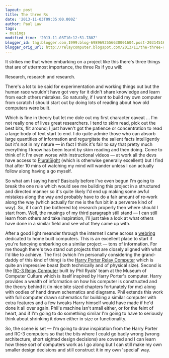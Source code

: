 ```yaml
---
layout: post
title: The three Rs
date: '2013-11-03T09:35:00.000Z'
author: Paul Law
tags:
- musings
modified_time: '2013-11-03T10:12:51.780Z'
blogger_id: tag:blogger.com,1999:blog-6989692556630001604.post-2031451694985954610
blogger_orig_url: http://relaycomputer.blogspot.com/2013/11/the-three-rs.html
---
```


It strikes me that when embarking on a project like this there's three things 
that are of uttermost importance, the three Rs if you will:

Research, research and research.

There's a lot to be said for experimentation and working things 
out but the human race wouldn't have got very far it didn't share knowledge 
and learn from each others mistakes. So naturally, if I want to build my own 
computer from scratch I should start out by doing lots of reading about how 
old computers were built.

Which is fine in theory but let me dole 
out my first character caveat ... I'm not really one of lives great 
researchers. I tend to skim read, pick out the best bits, flit around; I just 
haven't got the patience or concentration to read a large body of text start 
to end. I do quite admire those who can absorb large quantities of information 
and regurgitate the salient facts intelligently but it's not in my nature — in 
fact I think it's fair to say that pretty much everything I know has been 
learnt by skim reading and then doing. Come to think of it I'm even worse with 
instructional videos — at work all the devs have access to 
[PluralSight](http://www.pluralsight.com/training) 
(which is otherwise generally excellent) but I find that after 10 mins of 
watching my mind will wander unless I can actually follow along having a go 
myself.

So what am I saying here? Basically before I've even begun 
I'm going to break the one rule which would see me building this project in a 
structured and directed manner so it's quite likely I'd end up making some 
awful mistakes along the way and probably have to do a fair amount of re-work 
along the way (which actually for me is the fun bit in a perverse kind of 
way). So, if I can't (be bothered to) research properly then where should I 
start from. Well, the musings of my third paragraph still stand — I can still 
learn from others and take inspiration, I'll just take a look at what others 
have done in a similar field and see what they came up with.

After a good light meander through the internet I came across a 
[webring](http://www.homebrewcpuring.org/ringhome.html) 
dedicated to home built computers. This is an 
excellent place to start if you're fancying embarking on a similar project — 
tons of information. For me though there's two stand out projects that are 
closely aligned with what I'd like to achieve. The first (which I'm personally 
considering the grand-daddy of this kind of thing) is the 
[Harry Porter Relay Computer](http://web.cecs.pdx.edu/~harry/Relay/index.html) 
which is quite an impressive beast (both technically 
and of physical size). Second is the 
[RC-3 Relay Computer](http://www.computerculture.org/projects/rc3/) 
built by Phil Ryals' team at the Museum of Computer Culture which 
is itself inspired by Harry Porter's computer. Harry provides a wealth of 
information on how his computer is constructed and the theory behind it (in 
nice bite sized chapters fortunately for me) along with oodles of hand drawn 
schematics and diagrams. Phil extends this work with full computer drawn 
schematics for building a similar computer with extra features and a few 
tweaks Harry himself would have made if he'd done it all over again. Phil's 
machine isn't small either, or for the feint of heart, and if I'm going to do 
something similar I'm going to have to seriously think about shrinking it down 
either in size or functionality.

So, the scene is set — I'm going 
to draw inspiration from the Harry Porter and RC-3 computers so that the bits 
where I could go badly wrong (wrong architecture, short sighted design 
decisions) are covered and I can learn how these sort of computers work as I 
go along but I can still make my own smaller design decisions and still 
construct it in my own 'special' way.